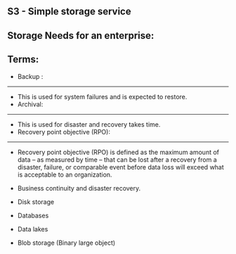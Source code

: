 
S3 - Simple storage service
---------------------------

Storage Needs for an enterprise:
--------------------------------

Terms:
------
 * Backup :
 ----------
  * This is used for system failures and is expected to restore.
 * Archival:
 -----------
  * This is used for disaster and recovery takes time.
 * Recovery point objective (RPO):
 ----------------------------------
 *  Recovery point objective (RPO) is defined as the maximum amount of data – as measured by time – that can be lost after a recovery from a disaster, failure, or comparable event before data loss will exceed what is acceptable to an organization.

 * Business continuity and disaster recovery.
 * Disk storage
 * Databases
 * Data lakes
 * Blob storage (Binary large object)
